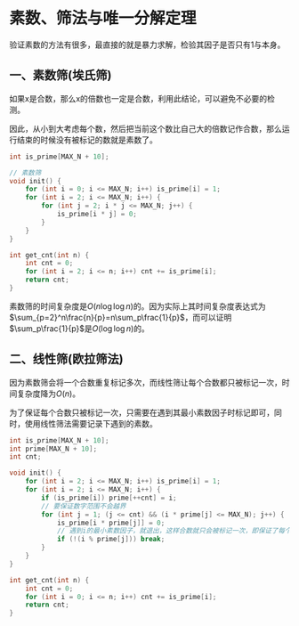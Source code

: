 # 素数、筛法与唯一分解定理

验证素数的方法有很多，最直接的就是暴力求解，检验其因子是否只有1与本身。

## 一、素数筛(埃氏筛)

如果x是合数，那么x的倍数也一定是合数，利用此结论，可以避免不必要的检测。

因此，从小到大考虑每个数，然后把当前这个数比自己大的倍数记作合数，那么运行结束的时候没有被标记的数就是素数了。

```c++
int is_prime[MAX_N + 10];

// 素数筛
void init() {
    for (int i = 0; i <= MAX_N; i++) is_prime[i] = 1;
    for (int i = 2; i <= MAX_N; i++) {
        for (int j = 2; i * j <= MAX_N; j++) {
            is_prime[i * j] = 0;
        }
    }
}

int get_cnt(int n) {
    int cnt = 0;
    for (int i = 2; i <= n; i++) cnt += is_prime[i];
    return cnt;
}
```

素数筛的时间复杂度是$O(n\log \log n)$的。因为实际上其时间复杂度表达式为$\sum_{p=2}^n\frac{n}{p}=n\sum_p\frac{1}{p}$，而可以证明$\sum_p\frac{1}{p}$是$O(\log\log n)$的。



## 二、线性筛(欧拉筛法)

因为素数筛会将一个合数重复标记多次，而线性筛让每个合数都只被标记一次，时间复杂度降为$O(n)$。

为了保证每个合数只被标记一次，只需要在遇到其最小素数因子时标记即可，同时，使用线性筛法需要记录下遇到的素数。

```c++
int is_prime[MAX_N + 10];
int prime[MAX_N + 10];
int cnt;

void init() {
    for (int i = 2; i <= MAX_N; i++) is_prime[i] = 1;
    for (int i = 2; i <= MAX_N; i++) {
        if (is_prime[i]) prime[++cnt] = i;
        // 要保证数字范围不会越界
        for (int j = 1; (j <= cnt) && (i * prime[j] <= MAX_N); j++) {
            is_prime[i * prime[j]] = 0;
            // 遇到i的最小素数因子，就退出，这样合数就只会被标记一次，即保证了每个合数都是由其最小素数因子标记的。
            if (!(i % prime[j])) break;
        }
    }
}

int get_cnt(int n) {
    int cnt = 0;
    for (int i = 0; i <= n; i++) cnt += is_prime[i];
    return cnt;
}
```


